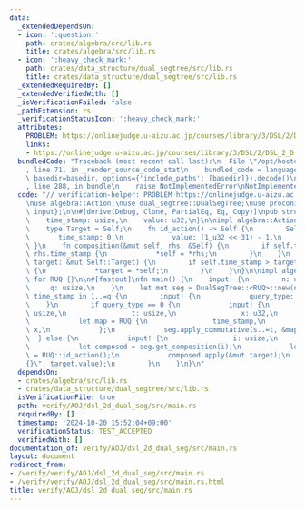 ```yaml
---
data:
  _extendedDependsOn:
  - icon: ':question:'
    path: crates/algebra/src/lib.rs
    title: crates/algebra/src/lib.rs
  - icon: ':heavy_check_mark:'
    path: crates/data_structure/dual_segtree/src/lib.rs
    title: crates/data_structure/dual_segtree/src/lib.rs
  _extendedRequiredBy: []
  _extendedVerifiedWith: []
  _isVerificationFailed: false
  _pathExtension: rs
  _verificationStatusIcon: ':heavy_check_mark:'
  attributes:
    PROBLEM: https://onlinejudge.u-aizu.ac.jp/courses/library/3/DSL/2/DSL_2_D
    links:
    - https://onlinejudge.u-aizu.ac.jp/courses/library/3/DSL/2/DSL_2_D
  bundledCode: "Traceback (most recent call last):\n  File \"/opt/hostedtoolcache/Python/3.10.15/x64/lib/python3.10/site-packages/onlinejudge_verify/documentation/build.py\"\
    , line 71, in _render_source_code_stat\n    bundled_code = language.bundle(stat.path,\
    \ basedir=basedir, options={'include_paths': [basedir]}).decode()\n  File \"/opt/hostedtoolcache/Python/3.10.15/x64/lib/python3.10/site-packages/onlinejudge_verify/languages/rust.py\"\
    , line 288, in bundle\n    raise NotImplementedError\nNotImplementedError\n"
  code: "// verification-helper: PROBLEM https://onlinejudge.u-aizu.ac.jp/courses/library/3/DSL/2/DSL_2_D\n\
    \nuse algebra::Action;\nuse dual_segtree::DualSegTree;\nuse proconio::{fastout,\
    \ input};\n\n#[derive(Debug, Clone, PartialEq, Eq, Copy)]\npub struct RUQ {\n\
    \    time_stamp: usize,\n    value: u32,\n}\n\nimpl algebra::Action for RUQ {\n\
    \    type Target = Self;\n    fn id_action() -> Self {\n        Self {\n     \
    \       time_stamp: 0,\n            value: (1_u32 << 31) - 1,\n        }\n   \
    \ }\n    fn composition(&mut self, rhs: &Self) {\n        if self.time_stamp <\
    \ rhs.time_stamp {\n            *self = *rhs;\n        }\n    }\n    fn apply(&self,\
    \ target: &mut Self::Target) {\n        if self.time_stamp > target.time_stamp\
    \ {\n            *target = *self;\n        }\n    }\n}\n\nimpl algebra::Commutative\
    \ for RUQ {}\n\n#[fastout]\nfn main() {\n    input! {\n        n: usize,\n   \
    \     q: usize,\n    }\n    let mut seg = DualSegTree::<RUQ>::new(n);\n    for\
    \ time_stamp in 1..=q {\n        input! {\n            query_type: u32,\n    \
    \    }\n        if query_type == 0 {\n            input! {\n                s:\
    \ usize,\n                t: usize,\n                x: u32,\n            }\n\
    \            let map = RUQ {\n                time_stamp,\n                value:\
    \ x,\n            };\n            seg.apply_commutative(s..=t, &map);\n      \
    \  } else {\n            input! {\n                i: usize,\n            }\n\
    \            let composed = seg.get_composition(i);\n            let mut target\
    \ = RUQ::id_action();\n            composed.apply(&mut target);\n            println!(\"\
    {}\", target.value);\n        }\n    }\n}\n"
  dependsOn:
  - crates/algebra/src/lib.rs
  - crates/data_structure/dual_segtree/src/lib.rs
  isVerificationFile: true
  path: verify/AOJ/dsl_2d_dual_seg/src/main.rs
  requiredBy: []
  timestamp: '2024-10-20 15:52:04+09:00'
  verificationStatus: TEST_ACCEPTED
  verifiedWith: []
documentation_of: verify/AOJ/dsl_2d_dual_seg/src/main.rs
layout: document
redirect_from:
- /verify/verify/AOJ/dsl_2d_dual_seg/src/main.rs
- /verify/verify/AOJ/dsl_2d_dual_seg/src/main.rs.html
title: verify/AOJ/dsl_2d_dual_seg/src/main.rs
---
```

